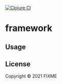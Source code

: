 [![Clojure CI](https://github.com/Flexiana/framework/actions/workflows/test.yml/badge.svg)](https://github.com/Flexiana/framework/actions/workflows/test.yml)

# framework

## Usage


## License

Copyright © 2021 FIXME
